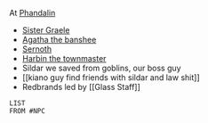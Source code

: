 At [Phandalin](Phandalin.md)
- [Sister Graele](Sister%20Graele.md)
- [Agatha the banshee](Agatha%20the%20banshee.md)
- [Sernoth](Sernoth.md)
- [Harbin the townmaster](Harbin%20the%20townmaster.md)
- Sildar we saved from goblins, our boss guy
- [[kiano guy find friends with sildar and law shit]]
- Redbrands led by [[Glass Staff]]








```dataview
LIST
FROM #NPC 
```